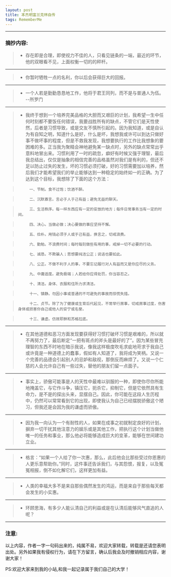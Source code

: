 ```yaml
---
layout: post
title: 本杰明富兰克林自传
tags: RememberMe
---
```


--- ---

### 摘抄内容:


>* 存在即是合理，即使视力不佳的人，只看见链条的一端，最近的环节，他的双眼看不见，上面权衡一切的的秤杆。

---  ---

>* 你暂时牺牲一点的名利，你以后会获得巨大的回报。

---  ---

>* 一个人若是勤勤恳恳地工作，他将于君王同列，而不是与普通人为伍。  --所罗门

---  ---

>* 我终于想到一个培养完美品格的大胆而又艰巨的计划，我希望一生中任何时刻都不要饭任何错误，我要战胜所有的缺点，不管它们是天性使然，后者是习惯导致，或是交友不慎所引起的。因为我知道，或是自认为有自知之明，知道什么是好，什么是坏，我想我或许可以到达只做好事不做坏事的程度，但是不救我发现，我想要执行的工作比我想象的要困难的多。正当我为聚精会神地避免某一缺点时，另外的缺点常常出乎意料地冒出来。习惯利用了一时的疏忽，癖好有时候又强于理智，最后我总结出，仅仅是抽象的相信完善的品格虽然对我们是有利的，但还不足以防止过失的发生，坏的习惯必须打破，好的习惯需要加以培养，然后我们才能希望我们的举止能够达到一种稳定的始终如一的正确。为了达到这个目标，我想除了下面的这个方法：          

>          一、节制。食不过饱；饮酒不醉。

>          二、沉默寡言。言必于人于己有益；避免无益的聊天。

>          三、生活秩序。每一样东西应有一定的安放的地方；每件日常事务当有一定的时间。

>          四、决心。当做必做；决心要做的事应坚持不懈。

>          五、俭朴。用钱必须于人或于己有益，换言之，切戒浪费。

>          六、勤勉。不浪费时间；每时每刻做些有用的事，戒掉一切不必要的行动。

>          七、诚恳。不欺骗人；思想要纯洁公正；说话也要如此。

>          八、公正。不做不利于人的事，不要忘记履行对人有益而又是你应尽的义务。

>          九、中庸适度。避免极端；人若给你应得处罚，你当容忍之。

>          十、清洁。身体、衣服和住所力求清洁。

>          十一、镇静。勿因小事或普通的不可避免的事故而惊慌失措。

>          十二、贞节。除了为了健康或生育后代起见，不常举行房事，切戒房事过度，伤害身体或损害你自己或他人的安宁或名誉。

>          十三、谦虚。仿效耶稣和苏格拉底。

---  ---

>* 在其他道德和恶习方面发现要获得好习惯打破坏习惯是艰难的，所以就不再努力了，最后断定“一把有斑点的斧头是最好的了”。因为某些冒充理智的东西不时地在暗示我说，像我这样极度吹毛求疵地苛求于我自己或许竟是一种道德上的蠢事，假如有人知道了，我将成为笑柄。又说一个完善的品德会引起别人的忌妒和敌视，那倒反而麻烦了。又说一个仁慈的人会允许自己有一些过失，替他的朋友们留一点面子。

---  ---


>* 事实上，骄傲可能事是人的天性中最难以驯服的一种，即使你尽你所能地掩盖它，与它作斗争，镇压它，扼杀它，抑制它，但是它依然具有生命力，是不是的探出头来，显摆自己。因此，你可能在这段人生历程中，仍然可以常常看到它的出现，即使我认为自己已经摆脱骄傲这个陋习，但我还是会因为我的谦虚而骄傲。

---  ---


>* 因为我一向认为一个有耐性的人，如果在成事之初就制定良好的计划，摒弃一切干扰其他注意力的娱乐或是其他工作，把执行这个计划当做他唯一的任务和事业，那么他必将能够造成巨大的变革，能够在世间建功立业。

---  ---

>* 格言：“如果一个人给了你一次惠，那么，此后他会比那些受过你恩惠的人更乐意帮助你。”同时，这件事还告诉我们，与其怨恨，报复，以及冤冤相报，倒不如化解它们，这样更加有益。

---  ---

>* 人类的幸福大多不是来自那些偶然发生的鸿运，而是来自于那些每天都会发生的小实惠。

---  ---

>* 环顾思海，有多少人能认清自己的利益或是在认清后能够风气直追的人呢？

---  ---





### 注意:
以上内容，作者一字一句码出来的，纯属不易，欢迎大家转载，转载是还请您表明出处。另外如果我有侵权行为，请在下方留言，确认后我会及时撤销相应内容，谢谢大家！

PS:欢迎大家来到我的小站,和我一起记录属于我们自己的大学！

　
